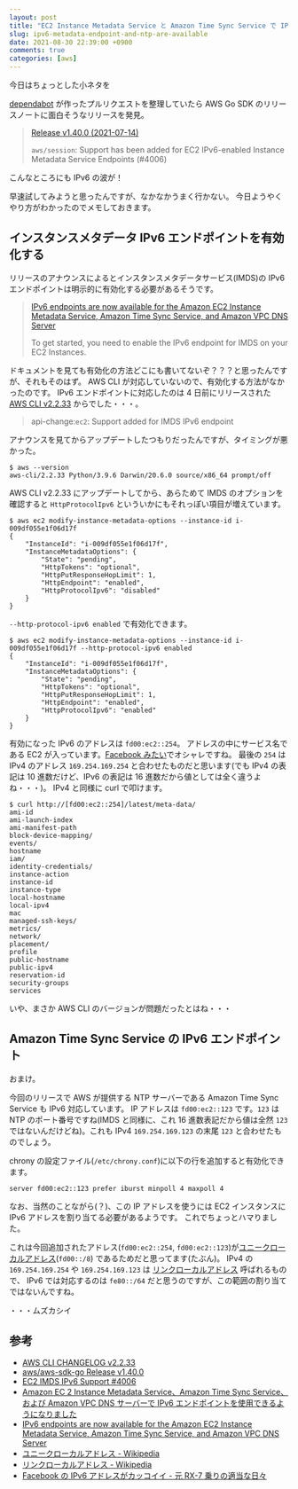```yaml
---
layout: post
title: "EC2 Instance Metadata Service と Amazon Time Sync Service で IPv6 エンドポイントが利用可能になりました"
slug: ipv6-metadata-endpoint-and-ntp-are-available
date: 2021-08-30 22:39:00 +0900
comments: true
categories: [aws]
---
```


今日はちょっとした小ネタを

[dependabot](https://docs.github.com/en/code-security/supply-chain-security/keeping-your-dependencies-updated-automatically/about-dependabot-version-updates) が作ったプルリクエストを整理していたら AWS Go SDK のリリースノートに面白そうなリリースを発見。

> [Release v1.40.0 (2021-07-14)](https://github.com/aws/aws-sdk-go/releases/tag/v1.40.0)
>
> `aws/session`: Support has been added for EC2 IPv6-enabled Instance Metadata Service Endpoints (#4006)

こんなところにも IPv6 の波が！

早速試してみようと思ったんですが、なかなかうまく行かない。
今日ようやくやり方がわかったのでメモしておきます。

## インスタンスメタデータ IPv6 エンドポイントを有効化する

リリースのアナウンスによるとインスタンスメタデータサービス(IMDS)の IPv6 エンドポイントは明示的に有効化する必要があるそうです。

> [IPv6 endpoints are now available for the Amazon EC2 Instance Metadata Service, Amazon Time Sync Service, and Amazon VPC DNS Server](https://aws.amazon.com/about-aws/whats-new/2021/08/Ipv6-amazon-ec2-metadata-time-sync-vpc-dns/)
>
> To get started, you need to enable the IPv6 endpoint for IMDS on your EC2 Instances.

ドキュメントを見ても有効化の方法どこにも書いてないぞ？？？と思ったんですが、それもそのはず。
AWS CLI が対応していないので、有効化する方法がなかったのです。
IPv6 エンドポイントに対応したのは 4 日前にリリースされた [AWS CLI v2.2.33](https://github.com/aws/aws-cli/blob/v2/CHANGELOG.rst#2233) からでした・・・。

> api-change:`ec2`: Support added for IMDS IPv6 endpoint

アナウンスを見てからアップデートしたつもりだったんですが、タイミングが悪かった。

```
$ aws --version
aws-cli/2.2.33 Python/3.9.6 Darwin/20.6.0 source/x86_64 prompt/off
```

AWS CLI v2.2.33 にアップデートしてから、あらためて IMDS のオプションを確認すると `HttpProtocolIpv6` といういかにもそれっぽい項目が増えています。

```
$ aws ec2 modify-instance-metadata-options --instance-id i-009df055e1f06d17f
{
    "InstanceId": "i-009df055e1f06d17f",
    "InstanceMetadataOptions": {
        "State": "pending",
        "HttpTokens": "optional",
        "HttpPutResponseHopLimit": 1,
        "HttpEndpoint": "enabled",
        "HttpProtocolIpv6": "disabled"
    }
}
```

`--http-protocol-ipv6 enabled` で有効化できます。

```
$ aws ec2 modify-instance-metadata-options --instance-id i-009df055e1f06d17f --http-protocol-ipv6 enabled
{
    "InstanceId": "i-009df055e1f06d17f",
    "InstanceMetadataOptions": {
        "State": "pending",
        "HttpTokens": "optional",
        "HttpPutResponseHopLimit": 1,
        "HttpEndpoint": "enabled",
        "HttpProtocolIpv6": "enabled"
    }
}
```

有効になった IPv6 のアドレスは `fd00:ec2::254`。
アドレスの中にサービス名である EC2 が入っています。[Facebook みたい](https://www.na3.jp/entry/20120611/p1)でオシャレですね。
最後の `254` は IPv4 のアドレス `169.254.169.254` と合わせたものだと思います(でも IPv4 の表記は 10 進数だけど、IPv6 の表記は 16 進数だから値としては全く違うよね・・・)。
IPv4 と同様に curl で叩けます。

```
$ curl http://[fd00:ec2::254]/latest/meta-data/
ami-id
ami-launch-index
ami-manifest-path
block-device-mapping/
events/
hostname
iam/
identity-credentials/
instance-action
instance-id
instance-type
local-hostname
local-ipv4
mac
managed-ssh-keys/
metrics/
network/
placement/
profile
public-hostname
public-ipv4
reservation-id
security-groups
services
```

いや、まさか AWS CLI のバージョンが問題だったとはね・・・

## Amazon Time Sync Service の IPv6 エンドポイント

おまけ。

今回のリリースで AWS が提供する NTP サーバーである Amazon Time Sync Service も IPv6 対応しています。
IP アドレスは `fd00:ec2::123` です。`123` は NTP のポート番号ですね(IMDS と同様に、これ 16 進数表記だから値は全然 `123` ではないんだけどね)。これも IPv4 `169.254.169.123` の末尾 `123` と合わせたものでしょう。

chrony の設定ファイル(`/etc/chrony.conf`)に以下の行を追加すると有効化できます。

```
server fd00:ec2::123 prefer iburst minpoll 4 maxpoll 4
```

なお、当然のことながら(？)、この IP アドレスを使うには EC2 インスタンスに IPv6 アドレスを割り当てる必要があるようです。
これでちょっとハマりました。

これは今回追加されたアドレス(`fd00:ec2::254`, `fd00:ec2::123`)が[ユニークローカルアドレス](https://ja.wikipedia.org/wiki/%E3%83%A6%E3%83%8B%E3%83%BC%E3%82%AF%E3%83%AD%E3%83%BC%E3%82%AB%E3%83%AB%E3%82%A2%E3%83%89%E3%83%AC%E3%82%B9)(`fd00::/8`) であるためだと思ってます(たぶん)。
IPv4 の `169.254.169.254` や `169.254.169.123` は [リンクローカルアドレス](https://ja.wikipedia.org/wiki/%E3%83%AA%E3%83%B3%E3%82%AF%E3%83%AD%E3%83%BC%E3%82%AB%E3%83%AB%E3%82%A2%E3%83%89%E3%83%AC%E3%82%B9) 呼ばれるもので、 IPv6 では対応するのは `fe80::/64` だと思うのですが、この範囲の割り当てではないんですね。

・・・ムズカシイ

## 参考

- [AWS CLI CHANGELOG v2.2.33](https://github.com/aws/aws-cli/blob/v2/CHANGELOG.rst#2233)
- [aws/aws-sdk-go Release v1.40.0](https://github.com/aws/aws-sdk-go/releases/tag/v1.40.0)
- [EC2 IMDS IPv6 Support #4006](https://github.com/aws/aws-sdk-go/pull/4006)
- [Amazon EC 2 Instance Metadata Service、Amazon Time Sync Service、および Amazon VPC DNS サーバーで IPv6 エンドポイントを使用できるようになりました](https://aws.amazon.com/jp/about-aws/whats-new/2021/08/Ipv6-amazon-ec2-metadata-time-sync-vpc-dns/)
- [IPv6 endpoints are now available for the Amazon EC2 Instance Metadata Service, Amazon Time Sync Service, and Amazon VPC DNS Server](https://aws.amazon.com/about-aws/whats-new/2021/08/Ipv6-amazon-ec2-metadata-time-sync-vpc-dns/)
- [ユニークローカルアドレス - Wikipedia](https://ja.wikipedia.org/wiki/%E3%83%A6%E3%83%8B%E3%83%BC%E3%82%AF%E3%83%AD%E3%83%BC%E3%82%AB%E3%83%AB%E3%82%A2%E3%83%89%E3%83%AC%E3%82%B9)
- [リンクローカルアドレス - Wikipedia](https://ja.wikipedia.org/wiki/%E3%83%AA%E3%83%B3%E3%82%AF%E3%83%AD%E3%83%BC%E3%82%AB%E3%83%AB%E3%82%A2%E3%83%89%E3%83%AC%E3%82%B9)
- [Facebook の IPv6 アドレスがカッコイイ - 元 RX-7 乗りの適当な日々](https://www.na3.jp/entry/20120611/p1)
